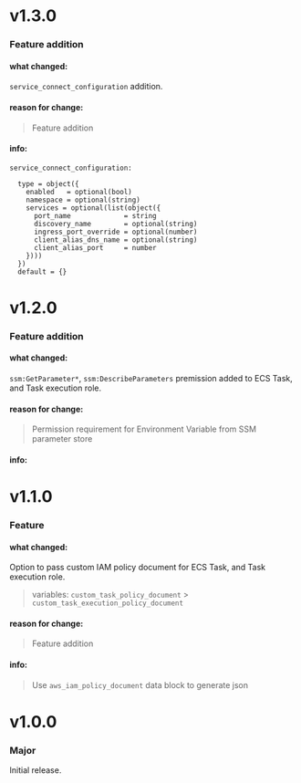 # v1.3.0

### Feature addition

#### what changed:

`service_connect_configuration` addition.

#### reason for change:

> Feature addition

#### info:

```
service_connect_configuration:

  type = object({
    enabled   = optional(bool)
    namespace = optional(string)
    services = optional(list(object({
      port_name             = string
      discovery_name        = optional(string)
      ingress_port_override = optional(number)
      client_alias_dns_name = optional(string)
      client_alias_port     = number
    })))
  })
  default = {}

```

# v1.2.0

### Feature addition

#### what changed:

`ssm:GetParameter*`, `ssm:DescribeParameters` premission added to ECS Task, and Task execution role.

#### reason for change:

> Permission requirement for Environment Variable from SSM parameter store

#### info:

# v1.1.0

### Feature

#### what changed:

Option to pass custom IAM policy document for ECS Task, and Task execution role.

> variables:
> `custom_task_policy_document` > `custom_task_execution_policy_document`

#### reason for change:

> Feature addition

#### info:

> Use `aws_iam_policy_document` data block to generate json

# v1.0.0

### Major

Initial release.
